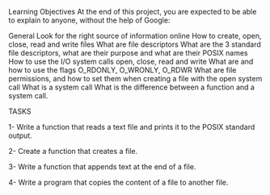 Learning Objectives
At the end of this project, you are expected to be able to explain to anyone,
without the help of Google:

General
Look for the right source of information online
How to create, open, close, read and write files
What are file descriptors
What are the 3 standard file descriptors, what are their purpose and what are
their POSIX names
How to use the I/O system calls open, close, read and write
What are and how to use the flags O_RDONLY, O_WRONLY, O_RDWR
What are file permissions, and how to set them when creating a file with the
open system call
What is a system call
What is the difference between a function and a system call.

TASKS

1- Write a function that reads a text file and prints it to the POSIX standard
output.

2- Create a function that creates a file.

3- Write a function that appends text at the end of a file.

4- Write a program that copies the content of a file to another file.
